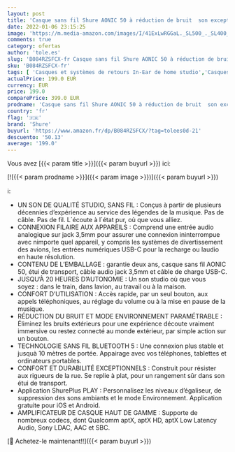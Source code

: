```yaml
---
layout: post
title: 'Casque sans fil Shure AONIC 50 à réduction de bruit  son exceptionnel de qualité studio  Bluetooth 5  maintien sur l’oreille sécurisé  autonomie de 20 heures  simple d’utilisation – Noir'
date: 2022-01-06 23:15:25
image: 'https://m.media-amazon.com/images/I/41ExLwRGGaL._SL500_._SL400_.jpg'
comments: true
category: ofertas
author: 'tole.es'
slug: 'B084RZSFCX-fr Casque sans fil Shure AONIC 50 à réduction de bruit son...'
sku: 'B084RZSFCX-fr'
tags: [ 'Casques et systèmes de retours In-Ear de home studio','Casques pour home studio','Home studio et MAO','Instruments de musique','Instruments de musique et Sono','shure', ]
actualPrice: 199.0 EUR
currency: EUR
price: 199.0
comparePrice: 399.0 EUR
prodname: 'Casque sans fil Shure AONIC 50 à réduction de bruit  son exceptionnel de qualité studio  Bluetooth 5  maintien sur l’oreille sécurisé  autonomie de 20 heures  simple d’utilisation – Noir'
country: 'fr'
flag: '🇫🇷'
brand: 'Shure'
buyurl: 'https://www.amazon.fr/dp/B084RZSFCX/?tag=tolees0d-21'
descuento: '50.13'
average: '199.0'
---
```


Vous avez [{{< param title >}}]({{< param buyurl >}}) ici:

[![{{< param prodname >}}]({{< param image >}})]({{< param buyurl >}})

ℹ️:

- UN SON DE QUALITÉ STUDIO, SANS FIL : Conçus à partir de plusieurs décennies d’expérience au service des légendes de la musique. Pas de câble. Pas de fil. L´écoute à l´état pur, où que vous alliez.
- CONNEXION FILAIRE AUX APPAREILS : Comprend une entrée audio analogique sur jack 3,5mm pour assurer une connexion ininterrompue avec nimporte quel appareil, y compris les systèmes de divertissement des avions, les entrées numériques USB-C pour la recharge ou laudio en haute résolution.
- CONTENU DE L’EMBALLAGE : garantie deux ans, casque sans fil AONIC 50, étui de transport, câble audio jack 3,5mm et câble de charge USB-C.
- JUSQU’À 20 HEURES D’AUTONOMIE : Un son studio où que vous soyez : dans le train, dans lavion, au travail ou à la maison.
- CONFORT D’UTILISATION : Accès rapide, par un seul bouton, aux appels téléphoniques, au réglage du volume ou à la mise en pause de la musique.
- RÉDUCTION DU BRUIT ET MODE ENVIRONNEMENT PARAMÉTRABLE : Éliminez les bruits extérieurs pour une expérience découte vraiment immersive ou restez connecté au monde extérieur, par simple action sur un bouton.
- TECHNOLOGIE SANS FIL BLUETOOTH 5 : Une connexion plus stable et jusquà 10 mètres de portée.  Appairage avec vos téléphones, tablettes et ordinateurs portables.
- CONFORT ET DURABILITÉ EXCEPTIONNELS : Construit pour résister aux rigueurs de la rue. Se replie à plat, pour un rangement sûr dans son étui de transport.
- Application ShurePlus PLAY : Personnalisez les niveaux d’égaliseur, de suppression des sons ambiants et le mode Environnement. Application gratuite pour iOS et Android.
- AMPLIFICATEUR DE CASQUE HAUT DE GAMME : Supporte de nombreux codecs, dont Qualcomm aptX, aptX HD, aptX Low Latency Audio, Sony LDAC, AAC et SBC.

[🛒 Achetez-le maintenant!!]({{< param buyurl >}})
